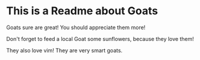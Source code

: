 # This is a Readme about Goats

Goats sure are great! You should appreciate them more!

Don't forget to feed a local Goat some sunflowers, because they love them!

They also love vim!  They are very smart goats.
